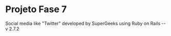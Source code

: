 # Projeto Fase 7

Social media like "Twitter" developed by SuperGeeks using Ruby on Rails --v 2.7.2
